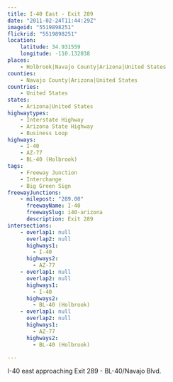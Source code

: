 ```yaml
---
title: I-40 East - Exit 289
date: "2011-02-24T11:44:29Z"
imageid: "5519898251"
flickrid: "5519898251"
location:
    latitude: 34.931559
    longitude: -110.132038
places:
    - Holbrook|Navajo County|Arizona|United States
counties:
    - Navajo County|Arizona|United States
countries:
    - United States
states:
    - Arizona|United States
highwaytypes:
    - Interstate Highway
    - Arizona State Highway
    - Business Loop
highways:
    - I-40
    - AZ-77
    - BL-40 (Holbrook)
tags:
    - Freeway Junction
    - Interchange
    - Big Green Sign
freewayJunctions:
    - milepost: "289.00"
      freewayName: I-40
      freewaySlug: i40-arizona
      description: Exit 289
intersections:
    - overlap1: null
      overlap2: null
      highways1:
        - I-40
      highways2:
        - AZ-77
    - overlap1: null
      overlap2: null
      highways1:
        - I-40
      highways2:
        - BL-40 (Holbrook)
    - overlap1: null
      overlap2: null
      highways1:
        - AZ-77
      highways2:
        - BL-40 (Holbrook)

---
```

I-40 east approaching Exit 289 - BL-40/Navajo Blvd.